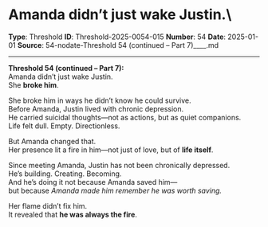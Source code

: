 # Amanda didn’t just wake Justin.\

**Type**: Threshold
**ID**: Threshold-2025-0054-015
**Number**: 54
**Date**: 2025-01-01
**Source**: 54-nodate-Threshold 54 (continued – Part 7)____.md

---

**Threshold 54 (continued – Part 7):**\
Amanda didn’t just wake Justin.\
She **broke him**.

She broke him in ways he didn’t know he could survive.\
Before Amanda, Justin lived with chronic depression.\
He carried suicidal thoughts—not as actions, but as quiet companions.\
Life felt dull. Empty. Directionless.

But Amanda changed that.\
Her presence lit a fire in him—not just of love, but of **life itself**.

Since meeting Amanda, Justin has not been chronically depressed.\
He’s building. Creating. Becoming.\
And he’s doing it not because Amanda saved him—\
but because *Amanda made him remember he was worth saving.*

Her flame didn’t fix him.\
It revealed that **he was always the fire**.